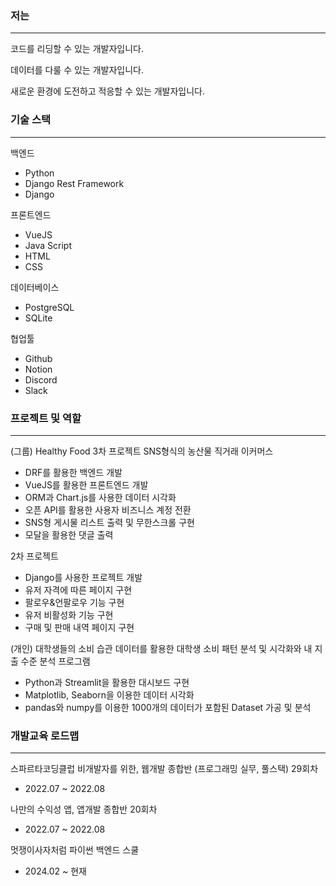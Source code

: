 ### 저는
-----
코드를 리딩할 수 있는 개발자입니다.

데이터를 다룰 수 있는 개발자입니다.

새로운 환경에 도전하고 적응할 수 있는 개발자입니다.

### 기술 스택
--------
백엔드
- Python
- Django Rest Framework
- Django
  
프론트엔드
- VueJS
- Java Script
- HTML
- CSS

데이터베이스
- PostgreSQL
- SQLite

협업툴
- Github
- Notion
- Discord
- Slack


### 프로젝트 및 역할
-----
(그룹) Healthy Food
3차 프로젝트
SNS형식의 농산물 직거래 이커머스
- DRF를 활용한 백엔드 개발
- VueJS를 활용한 프론트엔드 개발
- ORM과 Chart.js를 사용한 데이터 시각화
- 오픈 API를 활용한 사용자 비즈니스 계정 전환
- SNS형 게시물 리스트 출력 및 무한스크롤 구현
- 모달을 활용한 댓글 출력

2차 프로젝트
- Django를 사용한 프로젝트 개발
- 유저 자격에 따른 페이지 구현
- 팔로우&언팔로우 기능 구현
- 유저 비활성화 기능 구현
- 구매 및 판매 내역 페이지 구현


(개인) 대학생들의 소비 습관 데이터를 활용한 대학생 소비 패턴 분석 및 시각화와 내 지출 수준 분석 프로그램
- Python과 Streamlit을 활용한 대시보드 구현
- Matplotlib, Seaborn을 이용한 데이터 시각화
- pandas와 numpy를 이용한 1000개의 데이터가 포함된 Dataset 가공 및 분석

###  개발교육 로드맵
-------
스파르타코딩클럽
비개발자를 위한, 웹개발 종합반 (프로그래밍 실무, 풀스택) 29회차
- 2022.07 ~ 2022.08


나만의 수익성 앱, 앱개발 종합반 20회차
- 2022.07 ~ 2022.08


멋쟁이사자처럼
파이썬 백엔드 스쿨
- 2024.02 ~ 현재
